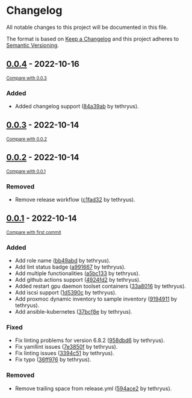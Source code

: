 # Changelog
All notable changes to this project will be documented in this file.

The format is based on [Keep a Changelog](http://keepachangelog.com/en/1.0.0/)
and this project adheres to [Semantic Versioning](http://semver.org/spec/v2.0.0.html).

## [0.0.4]() - 2022-10-16

<small>[Compare with 0.0.3]()</small>

### Added
- Added changelog support ([84a39ab](ssh://git@gitea.tethryus.ro:222/tethryus/ansible-kubernetes/commit/84a39ab04d5f6003e54bb68efd561b0fafb37de3) by tethryus).


## [0.0.3]() - 2022-10-14

<small>[Compare with 0.0.2]()</small>


## [0.0.2]() - 2022-10-14

<small>[Compare with 0.0.1]()</small>

### Removed
- Remove release workflow ([c1fad32](ssh://git@gitea.tethryus.ro:222/tethryus/ansible-kubernetes/commit/c1fad329d3937a57a78a2057d4dd9b52dfc30b98) by tethryus).


## [0.0.1]() - 2022-10-14

<small>[Compare with first commit]()</small>

### Added
- Add role name ([bb49abd](ssh://git@gitea.tethryus.ro:222/tethryus/ansible-kubernetes/commit/bb49abd28a185ff2b93c6fdb69df5a4ac089b117) by tethryus).
- Add lint status badge ([a991667](ssh://git@gitea.tethryus.ro:222/tethryus/ansible-kubernetes/commit/a991667be440dea2f010072676f68fabc714d261) by tethryus).
- Add multiple functionalities ([a5bc133](ssh://git@gitea.tethryus.ro:222/tethryus/ansible-kubernetes/commit/a5bc13373b3dd9d8fd3eb056c31f82f51da7dd2d) by tethryus).
- Add github actions support ([4924fd2](ssh://git@gitea.tethryus.ro:222/tethryus/ansible-kubernetes/commit/4924fd295c3cb29cbf6dec7a1f76a47852479a75) by tethryus).
- Added restart gpu daemon toolset containers ([33a8016](ssh://git@gitea.tethryus.ro:222/tethryus/ansible-kubernetes/commit/33a80166e030e1c00c6f235562d05a12775d7349) by tethryus).
- Add iscsi support ([1d5390c](ssh://git@gitea.tethryus.ro:222/tethryus/ansible-kubernetes/commit/1d5390ce25b2bd5c7abe8343ea89548318a26fa1) by tethryus).
- Add proxmoc dynamic inventory to sample inventory ([9194911](ssh://git@gitea.tethryus.ro:222/tethryus/ansible-kubernetes/commit/91949111399c2820067e1372af47463e8ae08b2f) by tethryus).
- Add ansible-kubernetes ([37bcf8e](ssh://git@gitea.tethryus.ro:222/tethryus/ansible-kubernetes/commit/37bcf8eead1278d4c3b5e18b87dfae8dc2e588c1) by tethryus).

### Fixed
- Fix linting problems for version 6.8.2 ([958dbd6](ssh://git@gitea.tethryus.ro:222/tethryus/ansible-kubernetes/commit/958dbd65b1c1b71bc97b149f5bd365957c1a9971) by tethryus).
- Fix yamllint issues ([7e3850f](ssh://git@gitea.tethryus.ro:222/tethryus/ansible-kubernetes/commit/7e3850f2d43b67b453003839685bfa4033c12989) by tethryus).
- Fix linting issues ([3394c51](ssh://git@gitea.tethryus.ro:222/tethryus/ansible-kubernetes/commit/3394c515c2cb136f2aac5a9e23c1061eaecd44e1) by tethryus).
- Fix typo ([36ff976](ssh://git@gitea.tethryus.ro:222/tethryus/ansible-kubernetes/commit/36ff976045d3aa12d7f8c74375e976b2d78d597a) by tethryus).

### Removed
- Remove trailing space from release.yml ([594ace2](ssh://git@gitea.tethryus.ro:222/tethryus/ansible-kubernetes/commit/594ace2e7d01f8ce57dcc81ce6ef2dad43c41c48) by tethryus).



